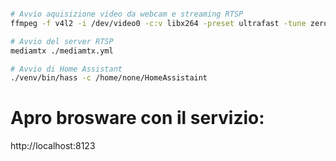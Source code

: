 

```bash

# Avvio aquisizione video da webcam e streaming RTSP
ffmpeg -f v4l2 -i /dev/video0 -c:v libx264 -preset ultrafast -tune zerolatency -b:v 1M -maxrate 1M -bufsize 2M -f rtsp rtsp://localhost:8554/camera

```

```bash
# Avvio del server RTSP
mediamtx ./mediamtx.yml
```

```bash
# Avvio di Home Assistant
./venv/bin/hass -c /home/none/HomeAssistaint
```


# Apro brosware con il servizio:
http://localhost:8123
